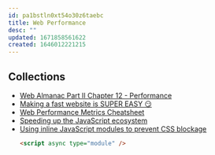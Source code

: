 ```yaml
---
id: pa1bstln0xt54o30z6taebc
title: Web Performance
desc: ""
updated: 1671858561622
created: 1646012221215
---
```


## Collections

- [Web Almanac Part II Chapter 12 - Performance](https://almanac.httparchive.org/en/2022/performance)
- [Making a fast website is SUPER EASY 😏](https://www.enterspeed.com/blog/making-a-fast-website-is-super-easy/)
- [Web Performance Metrics Cheatsheet](https://bitsofco.de/web-performance-metrics-cheatsheet/)
- [Speeding up the JavaScript ecosystem](https://marvinh.dev/blog/speeding-up-javascript-ecosystem/)
- [Using inline JavaScript modules to prevent CSS blockage](https://calendar.perfplanet.com/2022/using-inline-javascript-modules-to-prevent-css-blockage/)
  ```html
  <script async type="module" />
  ```
